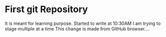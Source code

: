 # First git Repository
It is meant for learning purpose.
Started to write at 10:30AM
I am trying to stage multiple at a time
This change is made from GitHub browser....
